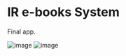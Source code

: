# IR e-books System
Final app.

![image](https://github.com/LevantisChris/IR-book-system/assets/117188793/bbd0fa82-65c2-4034-a358-801922ca7e76)
![image](https://github.com/LevantisChris/IR-book-system/assets/117188793/67dc9d47-9d9e-4443-80f1-8a87df02f749)


